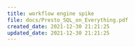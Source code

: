 ```yaml
---
title: workflow engine spike
file: docs/Presto_SQL_on_Everything.pdf
created_date: 2021-12-30 21:21:25
updated_date: 2021-12-30 21:21:25
---
```

